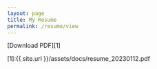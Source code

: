 ```yaml
---
layout: page
title: My Resume
permalink: /resume/view
---
```


[Download PDF][1]

[1]:{{ site.url }}/assets/docs/resume_20230112.pdf

<object data="../assets/docs/resume_20230112.pdf" width="1000" height="1000" type='application/pdf'></object>

